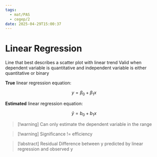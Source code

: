 ```yaml
---
tags:
  - mat/PAS
  - cegep/2
date: 2025-04-29T15:00:37
---
```


# Linear Regression

Line that best describes a scatter plot with linear trend
Valid when dependent variable is quantitative and independent variable is either quantitative or binary

**True** linear regression equation:

$$
y = \beta_0 + \beta_1x
$$

**Estimated** linear regression equation:

$$
\hat{y} = b_0 + b_1x
$$

> [!warning] Can only estimate the dependent variable in the range

> [!warning] Significance != efficiency

> [!abstract] Residual
> Difference between y predicted by linear regression and observed y